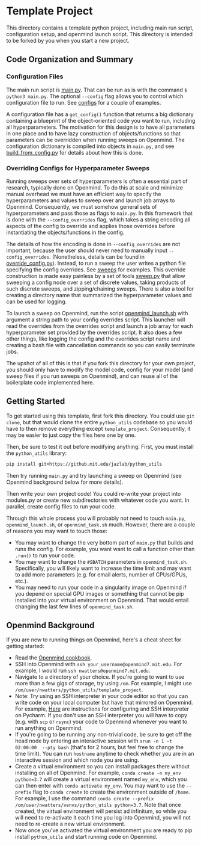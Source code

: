 # Template Project

This directory contains a template python project, including main run script,
configuration setup, and openmind launch script. This directory is intended to
be forked by you when you start a new project.

## Code Organization and Summary

### Configuration Files

The main run script is
[main.py](https://github.mit.edu/jazlab/python_utils/blob/master/template_project/main.py).
That can be run as is with the command `$ python3 main.py`. The optional
`--config` flag allows you to control which configuration file to run. See
[configs](https://github.mit.edu/jazlab/python_utils/blob/master/template_project/configs)
for a couple of examples.

A configuration file has a `get_config()` function that returns a big dictionary
containing a blueprint of the object-oriented code you want to run, including
all hyperparameters. The motivation for this design is to have all parameters in
one place and to have lazy construction of objects/functions so that parameters
can be overridden when running sweeps on Openmind. The configuration dictionary
is compiled into objects in `main.py`, and see
[build_from_config.py](https://github.mit.edu/jazlab/python_utils/blob/master/configs/build_from_config.py)
for details about how this is done.

### Overriding Configs for Hyperparameter Sweeps

Running sweeps over sets of hyperparameters is often a essential part of
research, typically done on Openmind. To do this at scale and minimize manual
overhead we must have an efficient way to specify the hyperparameters and values
to sweep over and launch job arrays to Openmind. Consequently, we must somehow
general sets of hyperparameters and pass those as flags to `main.py`. In this
framework that is done with the `--config_overrides` flag, which takes a string
encoding all aspects of the config to override and applies those overrides
before instantiating the objects/functions in the config.

The details of how the encoding is done in `--config_overrides` are not
important, because the user should never need to manually input
`--config_overrides`. (Nonetheless, details can be found in 
[override_config.py](https://github.mit.edu/jazlab/python_utils/blob/master/configs/override_config.py)).
Instead, to run a sweep the user writes a python file specifying the config
overrides. See
[sweeps](https://github.mit.edu/jazlab/python_utils/blob/master/template_project/sweeps)
for examples. This override construction is made easy painless by a set of tools
[sweep.py](https://github.mit.edu/jazlab/python_utils/blob/master/configs/sweep.py)
that allow sweeping a config node over a set of discrete values, taking products
of such discrete sweeps, and zipping/chaining sweeps. There is also a tool for
creating a directory name that summarized the hyperparameter values and can be
used for logging.

To launch a sweep on Openmind, run the script
[openmind_launch.sh](https://github.mit.edu/jazlab/python_utils/blob/master/template_project/openmind_launch.sh)
with argument a string path to your config overrides script. This launcher will
read the overrides from the overrides script and launch a job array for each
hyperparameter set provided by the overrides script. It also does a few other
things, like logging the config and the overrides script name and creating a
bash file with cancellation commands so you can easily terminate jobs.

The upshot of all of this is that if you fork this directory for your own
project, you should only have to modify the model code, config for your model
(and sweep files if you run sweeps on Openmind), and can reuse all of the
boilerplate code implemented here.

## Getting Started

To get started using this template, first fork this directory. You could use
`git clone`, but that would clone the entire `python_utils` codebase so you
would have to then remove everything except `template_project`. Consequently, it
may be easier to just copy the files here one by one.

Then, be sure to test it out before modifying anything. First, you must install
the `python_utils` library:
``` bash
pip install git+https://github.mit.edu/jazlab/python_utils
```
Then try running `main.py` and try launching a sweep on Openmind (see Openmind
background below for more details).

Then write your own project code! You could re-write your project into
modules.py or create new subdirectories with whatever code you want. In
parallel, create config files to run your code.

Through this whole process you will probably not need to touch `main.py`,
`openmind_launch.sh`, or `openmind_task.sh` much. However, there are a couple of
reasons you may want to touch those:
* You may want to change the very bottom part of `main.py` that builds and runs
the config. For example, you want want to call a function other than `.run()` to
run your code.
* You may want to change the `#SBATCH` parameters in `openmind_task.sh`.
Specifically, you will likely want to increase the time limit and may want to
add more parameters (e.g. for email alerts, number of CPUs/GPUs, etc.).
* You may need to run your code in a singularity image on Openmind if you depend
on special GPU images or something that cannot be pip installed into your
virtual environment on Openmind. That would entail changing the last few lines
of `openmind_task.sh`.

## Openmind Background

If you are new to running things on Openmind, here's a cheat sheet for getting
started:
* Read the
[Openmind cookbook](https://github.mit.edu/MGHPCC/OpenMind/wiki/Cookbook:-Getting-started).
* SSH into Openmind with `ssh your_username@openmind7.mit.edu`. For example, I
would run `ssh nwatters@openmind7.mit.edu`.
* Navigate to a directory of your choice. If you're going to want to use more
than a few gigs of storage, try using `/om`. For example, I might use
`/om/user/nwatters/python_utils/template_project`.
* Note: Try using an SSH interpreter in your code editor so that you can write
code on your local computer but have that mirrored on Openmind. For example,
[Here](https://www.jetbrains.com/help/pycharm/configuring-remote-interpreters-via-ssh.html)
are instructions for configuring and SSH interpreter on Pycharm. If you don't
use an SSH interpreter you will have to copy (e.g. with `scp` or `rsync`) your
code to Openmind whenever you want to run anything on Openmind.
* If you're going to be running any non-trivial code, be sure to get off the
head node by entering an interactive session with
`srun -n 1 -t 02:00:00  --pty bash` (that's for 2 hours, but feel free to change
the time limit). You can run `hostname` anytime to check whether you are in an
interactive session and which node you are using.
* Create a virtual environment so you can install packages there without
installing on all of Openmind. For example, `conda create -n my_env python=3.7`
will create a virtual environment named `my_env`, which you can then enter with
`conda activate my_env`. You may want to use the `--prefix` flag to
`conda create` to create the environment outside of `/home`. For example, I use
the command
`conda create --prefix /om/user/nwatters/venvs/python_utils python=3.7`. Note
that once created, the virtual environment will persist ad infinitum, so while
you will need to re-activate it each time you log into Openmind, you will not
need to re-create a new virtual environment.
* Now once you've activated the virtual environment you are ready to pip install
`python_utils` and start running code on Openmind.



